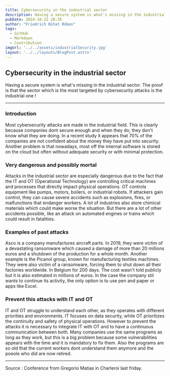 ```yaml
---
title: Cybersecurity in the industrial sector
description: Having a secure system is what's missing in the industrial sector. The proof is that the sector which is the most targeted by cybersecurity attacks is the industrial one !
pubDate: 2024-10-22 20:35
author: "Friedrich Nihat Röben"
tags:
  - GitHub
  - Markdown
  - Contribution
imgUrl: '../../assets/industrialSecurity.jpg'
layout: '../../layouts/BlogPost.astro'
---
```


## Cybersecurity in the industrial sector

Having a secure system is what's missing in the industrial sector. The proof is that the sector which is the most targeted by cybersecurity attacks is the industrial one !

---

### Introduction

Most cybersecurity attacks are made in the industrial field. This is clearly because companies dont secure enough 
and when they do, they don't know what they are doing. In a recent study it appears that 70% of the companies are not confident 
about the money they have put into security. Another problem is that nowadays, most off the internal software is stored on the cloud but 
often without adequate security or with minimal protection.

### Very dangerous and possibly mortal

Attacks in the industrial sector are especially dangerous due to the fact that the IT and OT (Operational Technology) are controlling critical 
machines and processes that directly impact physical operations.
OT controls equipment like pumps, motors, boilers, or industrial robots. If attackers gain control, they can cause severe accidents 
such as explosions, fires, or malfunctions that endanger workers. A lot of industries also store chimical materials which could make worse 
the situation. But there are a lot of other accidents possible, like an attack on automated engines or trains which could result in fatalities.


### Examples of past attacks

Asco is a company manufactures aircraft parts. In 2019, they were victim of a devastating ransomware which caused a damage of more than 
20 millions euros and a shutdown of the production for a whole month. 
Another example is the Picanol group, known for manufacturing textiles machines. They were also victim of a ransomware, forcing them to 
shut down all their factories worldwide. In Belgium for 200 days. The cost wasn't told publicly but it is also estimated in millions of euros.
In the case the company stil wants to continue its activity, the only option is to use pen and paper or apps like Excel.


### Prevent this attacks with IT and OT

IT and OT struggle to understand each other, as they operates with different priorities and environments. IT focuses on data security, 
while OT prioritizes the continuity and safety of physical operations.
However to prevent the attacks it is necessary to integrate IT with OT and to have a continuous communication between both.
Many companies use the same programs as long as they work, but this is a big problem because some vulnerabilities appears with the time 
and it is mandatory to fix them. Also the programs are so old that the current workers dont understand them anymore and the poeole who did are 
now retired.


---

Source : Conference from Gregorio Matias in Charleroi last friday.